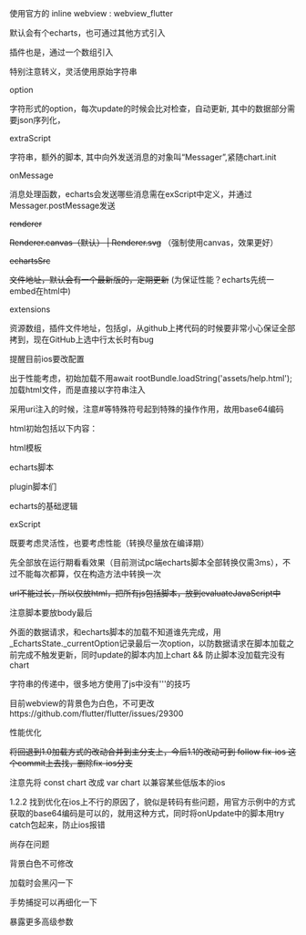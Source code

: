 使用官方的 inline webview : webview_flutter

默认会有个echarts，也可通过其他方式引入

插件也是，通过一个数组引入



特别注意转义，灵活使用原始字符串

option

字符形式的option，每次update的时候会比对检查，自动更新, 其中的数据部分需要json序列化，

extraScript

字符串，额外的脚本, 其中向外发送消息的对象叫“Messager”,紧随chart.init

onMessage

消息处理函数，echarts会发送哪些消息需在exScript中定义，并通过Messager.postMessage发送

~~renderer~~

~~Renderer.canvas（默认） | Renderer.svg~~ （强制使用canvas，效果更好）

~~echartsSrc~~

~~文件地址，默认会有一个最新版的，定期更新~~   (为保证性能？echarts先统一embed在html中)

extensions

资源数组，插件文件地址，包括gl，从github上拷代码的时候要非常小心保证全部拷到，现在GitHub上选中行太长时有bug

提醒目前ios要改配置



出于性能考虑，初始加载不用await rootBundle.loadString('assets/help.html');加载html文件，而是直接以字符串注入

采用uri注入的时候，注意#等特殊符号起到特殊的操作作用，故用base64编码



html初始包括以下内容：

html模板

echarts脚本

plugin脚本们

echarts的基础逻辑

exScript

既要考虑灵活性，也要考虑性能（转换尽量放在编译期）

先全部放在运行期看看效果（目前测试pc端echarts脚本全部转换仅需3ms），不过不能每次都算，仅在构造方法中转换一次

~~url不能过长，所以仅放html，把所有js包括脚本，放到evaluateJavaScript中~~

注意脚本要放body最后



外面的数据请求，和echarts脚本的加载不知道谁先完成，用\_EchartsState.\_currentOption记录最后一次option，以防数据请求在脚本加载之前完成不触发更新，同时update的脚本内加上chart && 防止脚本没加载完没有chart

字符串的传递中，很多地方使用了js中没有'''的技巧



目前webview的背景色为白色，不可更改https://github.com/flutter/flutter/issues/29300



性能优化

~~将回退到1.0加载方式的改动合并到主分支上，今后1.1的改动可到 follow fix-ios 这个commit上去找，删除fix-ios分支~~

注意先将 const chart 改成 var chart 以兼容某些低版本的ios

1.2.2 找到优化在ios上不行的原因了，貌似是转码有些问题，用官方示例中的方式获取的base64编码是可以的，就用这种方式，同时将onUpdate中的脚本用try catch包起来，防止ios报错



尚存在问题

背景白色不可修改

加载时会黑闪一下

手势捕捉可以再细化一下

暴露更多高级参数
